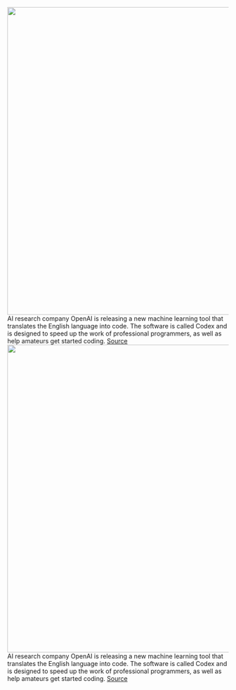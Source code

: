 <img src='https://cdn.vox-cdn.com/thumbor/ijyKqvSI4SMlpYfZSHMSAfiWctw=/0x0:2040x1360/1200x800/filters:focal(857x517:1183x843)/cdn.vox-cdn.com/uploads/chorus_image/image/69705204/acastro_181017_1777_brain_ai_0001.0.jpg' width='700px' /><br/>
AI research company OpenAI is releasing a new machine learning tool that translates the English language into code. The software is called Codex and is designed to speed up the work of professional programmers, as well as help amateurs get started coding.
<a href='https://www.theverge.com/2021/8/10/22618128/openai-codex-natural-language-into-code-api-beta-access'> Source <a/><img src='https://cdn.vox-cdn.com/thumbor/ijyKqvSI4SMlpYfZSHMSAfiWctw=/0x0:2040x1360/1200x800/filters:focal(857x517:1183x843)/cdn.vox-cdn.com/uploads/chorus_image/image/69705204/acastro_181017_1777_brain_ai_0001.0.jpg' width='700px' /><br/>
AI research company OpenAI is releasing a new machine learning tool that translates the English language into code. The software is called Codex and is designed to speed up the work of professional programmers, as well as help amateurs get started coding.
<a href='https://www.theverge.com/2021/8/10/22618128/openai-codex-natural-language-into-code-api-beta-access'> Source <a/>